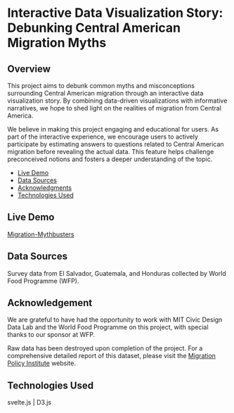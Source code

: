 # Interactive Data Visualization Story: Debunking Central American Migration Myths

## Overview

This project aims to debunk common myths and misconceptions surrounding Central American migration through an interactive data visualization story. By combining data-driven visualizations with informative narratives, we hope to shed light on the realities of migration from Central America. 

We believe in making this project engaging and educational for users. As part of the interactive experience, we encourage users to actively participate by estimating answers to questions related to Central American migration before revealing the actual data. This feature helps challenge preconceived notions and fosters a deeper understanding of the topic.

- [Live Demo](#live-demo)
- [Data Sources](#data-sources)
- [Acknowledgments](#acknowledgement)
- [Technologies Used](#technologies-used)

## Live Demo

[Migration-Mythbusters](https://migration-mythbusters.netlify.app/)

## Data Sources

Survey data from El Salvador, Guatemala, and Honduras collected by World Food Programme (WFP). 

## Acknowledgement

We are grateful to have had the opportunity to work with MIT Civic Design Data Lab and the World Food Programme on this project, with special thanks to our sponsor at WFP.

Raw data has been destroyed upon completion of the project. For a comprehensive detailed report of this dataset, please visit the [Migration Policy Institute](https://www.migrationpolicy.org/research/motivations-costs-central-american-migration) website. 

## Technologies Used

svelte.js | D3.js 

